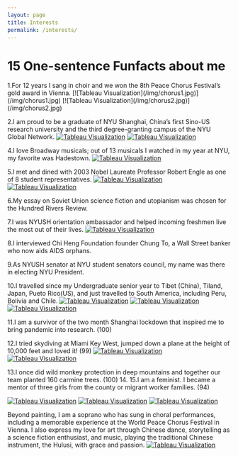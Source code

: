 ```yaml
---
layout: page
title: Interests
permalink: /interests/
---
```


<h1 id="project_overview">15 One-sentence Funfacts about me</h1>
1.For 12 years I sang in choir and we won the 8th Peace Chorus Festival’s gold award in Vienna.
[![Tableau Visualization](/img/chorus1.jpg)](/img/chorus1.jpg)
[![Tableau Visualization](/img/chorus2.jpg)](/img/chorus2.jpg)

2.I am proud to be a graduate of NYU Shanghai, China’s first Sino-US research university and the third degree-granting campus of the NYU Global Network.
[![Tableau Visualization](/img/graduate1.jepg)](/img/graduate1.jepg)
[![Tableau Visualization](/img/graduate2.jepg)](/img/graduate2.jepg)

4.I love Broadway musicals; out of 13 musicals I watched in my year at NYU, my favorite was Hadestown.
[![Tableau Visualization](/img/graduate1.jepg)](/img/graduate1.jepg)

5.I met and dined with 2003 Nobel Laureate Professor Robert Engle as one of 8 student representatives.
[![Tableau Visualization](/img/Engle1.jepg)](/img/Engle1.jepg)
[![Tableau Visualization](/img/Engle2.jepg)](/img/Engle2.jepg)

6.My essay on Soviet Union science fiction and utopianism was chosen for the Hundred Rivers Review.


7.I was NYUSH orientation ambassador and helped incoming freshmen live the most out of their lives.
[![Tableau Visualization](/img/orientation.jepg)](/img/orientation.jepg)

8.I interviewed Chi Heng Foundation founder Chung To, a Wall Street banker who now aids AIDS orphans.

9.As NYUSH senator at NYU student senators council, my name was there in electing NYU President.

10.I travelled since my Undergraduate senior year to Tibet (China), Tiland, Japan, Pueto Rico(US), and just travelled to South America, including Peru, Bolivia and Chile.
[![Tableau Visualization](/img/tibet.jepg)](/img/tibet.jepg)
[![Tableau Visualization](/img/pueto.jepg)](/img/pueto.jepg)
[![Tableau Visualization](/img/peru.jepg)](/img/peru.jepg)

11.I am a survivor of the two month Shanghai lockdown that inspired me to bring pandemic into research.  (100)

12.I tried skydiving at Miami Key West, jumped down a plane at the height of 10,000 feet and loved it! (99)
[![Tableau Visualization](/img/skydive1.jepg)](/img/skydive1.jepg)
[![Tableau Visualization](/img/skydive2.jepg)](/img/skydive2.jepg)

13.I once did wild monkey protection in deep mountains and together our team planted 160 carmine trees. (100)
14.
15.I am a feminist. I became a mentor of three girls from the county or migrant worker families. (94)

[![Tableau Visualization](/img/volatility.jpg)](/img/volatility.jpg)
[![Tableau Visualization](/img/volatility.jpg)](/img/volatility.jpg)
[![Tableau Visualization](/img/volatility.jpg)](/img/volatility.jpg)

Beyond painting, I am a soprano who has sung in choral performances, including a memorable experience at the World Peace Chorus Festival in Vienna. I also express my love for art through Chinese dance, storytelling as a science fiction enthusiast, and music, playing the traditional Chinese instrument, the Hulusi, with grace and passion.
[![Tableau Visualization](/img/volatility.jpg)](/img/volatility.jpg)
